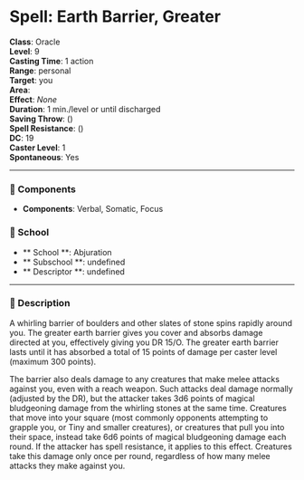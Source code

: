 
# Spell: Earth Barrier, Greater
**Class**: Oracle  
**Level**: 9  
**Casting Time**: 1 action  
**Range**: personal  
**Target**: you  
**Area**:   
**Effect**: _None_  
**Duration**: 1 min./level or until discharged  
**Saving Throw**:  ()  
**Spell Resistance**:  ()  
**DC**: 19  
**Caster Level**: 1  
**Spontaneous**: Yes

---

### 🔮 Components
- **Components**: Verbal, Somatic, Focus

### 🏫 School
- ** School **: Abjuration
- ** Subschool **: undefined
- ** Descriptor **: undefined
---

### 📜 Description
A whirling barrier of boulders and other slates of stone spins rapidly around you. The greater earth barrier gives you cover and absorbs damage directed at you, effectively giving you DR 15/O. The greater earth barrier lasts until it has absorbed a total of 15 points of damage per caster level (maximum 300 points). 

The barrier also deals damage to any creatures that make melee attacks against you, even with a reach weapon. Such attacks deal damage normally (adjusted by the DR), but the attacker takes 3d6 points of magical bludgeoning damage from the whirling stones at the same time. Creatures that move into your square (most commonly opponents attempting to grapple you, or Tiny and smaller creatures), or creatures that pull you into their space, instead take 6d6 points of magical bludgeoning damage each round. If the attacker has spell resistance, it applies to this effect. Creatures take this damage only once per round, regardless of how many melee attacks they make against you.

